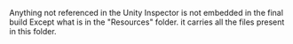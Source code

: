 Anything not referenced in the Unity Inspector is not embedded in the final build
Except what is in the "Resources" folder. it carries all the files present in this folder.